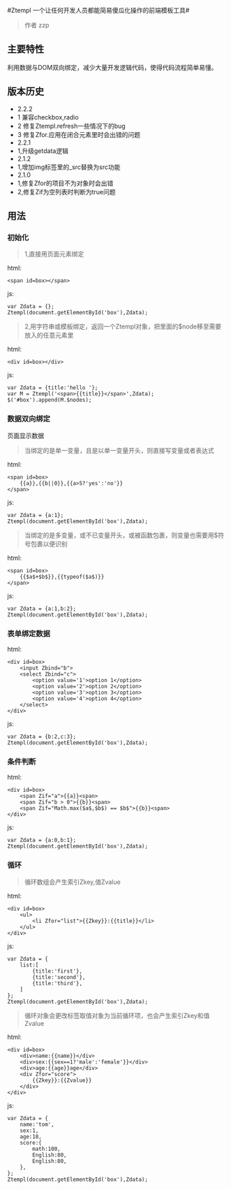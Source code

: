 #Ztempl  一个让任何开发人员都能简易傻瓜化操作的前端模板工具#
> 作者 zzp
## 主要特性 ##
利用数据与DOM双向绑定，减少大量开发逻辑代码，使得代码流程简单易懂。
## 版本历史 ##
 * 2.2.2
 * 1 兼容checkbox,radio
 * 2 修复Ztempl.refresh一些情况下的bug
 * 3 修复Zfor.应用在闭合元素里时会出错的问题
 * 2.2.1
 * 1,升级getdata逻辑
 * 2.1.2
 * 1,增加img标签里的_src替换为src功能
 * 2.1.0
 * 1,修复Zfor的项目不为对象时会出错
 * 2,修复Zif为空列表时判断为true问题

## 用法 ##
### 初始化 ###
> 1,直接用页面元素绑定

html:
~~~
<span id=box></span>
~~~
    
js:
~~~
var Zdata = {};
Ztempl(document.getElementById('box'),Zdata);
~~~

> 2,用字符串或模板绑定，返回一个Ztempl对象，把里面的$node移至需要放入的任意元素里

html:
~~~
<div id=box></div>
~~~
    
js:
~~~
var Zdata = {title:'hello '};
var M = Ztempl('<span>{{title}}</span>',Zdata);
$('#box').append(M.$nodes);
~~~
### 数据双向绑定 ###
页面显示数据
> 当绑定的是单一变量，且是以单一变量开头，则直接写变量或者表达式

html:
~~~
<span id=box>
	{{a}},{{b||0}},{{a>5?'yes':'no'}}
</span>
~~~
    
js:
~~~
var Zdata = {a:1};
Ztempl(document.getElementById('box'),Zdata);
~~~


> 当绑定的是多变量，或不已变量开头，或被函数包裹，则变量也需要用$符号包裹以便识别

html:
~~~
<span id=box>
	{{$a$+$b$}},{{typeof($a$)}}
</span>
~~~
    
js:
~~~
var Zdata = {a:1,b:2};
Ztempl(document.getElementById('box'),Zdata);
~~~
    
### 表单绑定数据 ###

html:
~~~
<div id=box>
	<input Zbind="b">
	<select Zbind="c">
		<option value='1'>option 1</option>	
		<option value='2'>option 2</option>	
		<option value='3'>option 3</option>	
		<option value='4'>option 4</option>	
	</select>
</div>
~~~
    
js:
~~~
var Zdata = {b:2,c:3};
Ztempl(document.getElementById('box'),Zdata);
~~~
    
### 条件判断 ###

html:
~~~
<div id=box>
	<span Zif="a">{{a}}<span>
	<span Zif="b > 0">{{b}}<span>
	<span Zif="Math.max($a$,$b$) == $b$">{{b}}<span>
</div>
~~~
    
js:
~~~
var Zdata = {a:0,b:1};
Ztempl(document.getElementById('box'),Zdata);
~~~
    
### 循环 ###
> 循环数组会产生索引Zkey,值Zvalue

html:
~~~
<div id=box>
	<ul>
		<li Zfor="list">{{Zkey}}:{{title}}</li>
	</ul>
</div>
~~~
    
js:
~~~
var Zdata = {
	list:[
		{title:'first'},
		{title:'second'},
		{title:'third'},
	]
};
Ztempl(document.getElementById('box'),Zdata);
~~~
    

> 循环对象会更改标签取值对象为当前循环项，也会产生索引Zkey和值Zvalue

html:
~~~
<div id=box>
	<div>name:{{name}}</div>
	<div>sex:{{sex==1?'male':'female'}}</div>
	<div>age:{{age}}age</div>
	<div Zfor="score">
		{{Zkey}}:{{Zvalue}}
	</div>
</div>
~~~
    
js:
~~~
var Zdata = {
	name:'tom',
	sex:1,
	age:18,
	score:{
		math:100,
		English:80,
		English:80,
	},
};
Ztempl(document.getElementById('box'),Zdata);
~~~